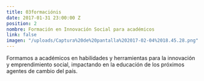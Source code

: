 ```yaml
---
title: 03formaciónis
date: 2017-01-31 23:00:00 Z
position: 2
nombre: Formación en Innovación Social para académicos
link: false
imagen: "/uploads/Captura%20de%20pantalla%202017-02-04%2018.45.28.png"
---
```


Formamos a académicos en habilidades y herramientas para la innovación y emprendimiento social, impactando en la educación de los próximos agentes de cambio del país.
